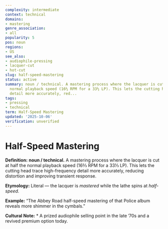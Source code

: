 ```yaml
---
complexity: intermediate
context: technical
domains:
- mastering
genre_association:
- all
popularity: 5
pos: noun
regions:
- US
see_also:
- audiophile-pressing
- lacquer-cut
- hot-cut
slug: half-speed-mastering
status: active
summary: noun / technical. A mastering process where the lacquer is cut at half the
  normal playback speed (16⅔ RPM for a 33⅓ LP). This lets the cutting head trace high-frequency
  detail more accurately, red...
tags:
- pressing
- technical
term: Half-Speed Mastering
updated: '2025-10-06'
verification: unverified
---
```


# Half-Speed Mastering

**Definition:** **noun / technical.** A mastering process where the lacquer is cut at half the normal playback speed (16⅔ RPM for a 33⅓ LP). This lets the cutting head trace high-frequency detail more accurately, reducing distortion and improving transient response.

**Etymology:** Literal — the lacquer is *mastered* while the lathe spins at *half-speed.*

**Example:** “The Abbey Road half-speed mastering of that Police album reveals more shimmer in the cymbals.”

**Cultural Note:** * A prized audiophile selling point in the late ’70s and a revived premium option today.

